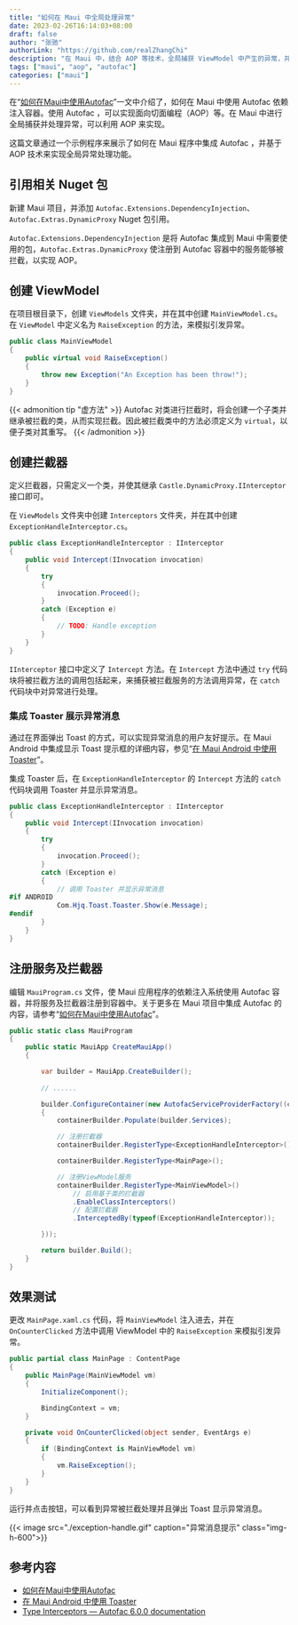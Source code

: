 ```yaml
---
title: "如何在 Maui 中全局处理异常"
date: 2023-02-26T16:14:03+08:00
draft: false
author: "张驰"
authorLink: "https://github.com/realZhangChi"
description: "在 Maui 中，结合 AOP 等技术，全局捕获 ViewModel 中产生的异常，并弹出 Toast 提示。"
tags: ["maui", "aop", "autofac"]
categories: ["maui"]
---
```


在“[如何在Maui中使用Autofac](https://zhangchi.io/posts/use-autofac-in-maui/)”一文中介绍了，如何在 Maui 中使用 Autofac 依赖注入容器。使用 Autofac ，可以实现面向切面编程（AOP）等。在 Maui 中进行全局捕获并处理异常，可以利用 AOP 来实现。

这篇文章通过一个示例程序来展示了如何在 Maui 程序中集成 Autofac ，并基于 AOP 技术来实现全局异常处理功能。

## 引用相关 Nuget 包

新建 Maui 项目，并添加 `Autofac.Extensions.DependencyInjection`、`Autofac.Extras.DynamicProxy` Nuget 包引用。

`Autofac.Extensions.DependencyInjection` 是将 Autofac 集成到 Maui 中需要使用的包，`Autofac.Extras.DynamicProxy` 使注册到 Autofac 容器中的服务能够被拦截，以实现 AOP。

## 创建 ViewModel

在项目根目录下，创建 `ViewModels` 文件夹，并在其中创建 `MainViewModel.cs`。在 `ViewModel` 中定义名为 `RaiseException` 的方法，来模拟引发异常。

``` csharp
public class MainViewModel
{
    public virtual void RaiseException()
    {
        throw new Exception("An Exception has been throw!");
    }
}
```

{{< admonition tip "虚方法" >}}
Autofac 对类进行拦截时，将会创建一个子类并继承被拦截的类，从而实现拦截。因此被拦截类中的方法必须定义为 `virtual`，以便子类对其重写。
{{< /admonition >}}

## 创建拦截器

定义拦截器，只需定义一个类，并使其继承 `Castle.DynamicProxy.IInterceptor` 接口即可。

在 `ViewModels` 文件夹中创建 `Interceptors` 文件夹，并在其中创建 `ExceptionHandleInterceptor.cs`。

``` csharp
public class ExceptionHandleInterceptor : IInterceptor
{
    public void Intercept(IInvocation invocation)
    {
        try
        {
            invocation.Proceed();
        }
        catch (Exception e)
        {
            // TODO: Handle exception
        }
    }
}
```

`IInterceptor` 接口中定义了 `Intercept` 方法。在 `Intercept` 方法中通过 `try` 代码块将被拦截方法的调用包括起来，来捕获被拦截服务的方法调用异常，在 `catch` 代码块中对异常进行处理。

### 集成 Toaster 展示异常消息

通过在界面弹出 Toast 的方式，可以实现异常消息的用户友好提示。在 Maui Android 中集成显示 Toast 提示框的详细内容，参见“[在 Maui Android 中使用 Toaster](https://zhangchi.io/posts/use-toaster-in-maui-android/)”。

集成 Toaster 后，在 `ExceptionHandleInterceptor` 的 `Intercept` 方法的 `catch` 代码块调用 Toaster 并显示异常消息。

``` csharp
public class ExceptionHandleInterceptor : IInterceptor
{
    public void Intercept(IInvocation invocation)
    {
        try
        {
            invocation.Proceed();
        }
        catch (Exception e)
        {
            // 调用 Toaster 并显示异常消息
#if ANDROID
            Com.Hjq.Toast.Toaster.Show(e.Message);
#endif
        }
    }
}
```

## 注册服务及拦截器

编辑 `MauiProgram.cs` 文件，使 Maui 应用程序的依赖注入系统使用 Autofac 容器，并将服务及拦截器注册到容器中。关于更多在 Maui 项目中集成 Autofac 的内容，请参考“[如何在Maui中使用Autofac](https://zhangchi.io/posts/use-autofac-in-maui/)”。

``` csharp
public static class MauiProgram
{
    public static MauiApp CreateMauiApp()
    {

        var builder = MauiApp.CreateBuilder();
        
        // ......

        builder.ConfigureContainer(new AutofacServiceProviderFactory((containerBuilder) =>
        {
            containerBuilder.Populate(builder.Services);

            // 注册拦截器
            containerBuilder.RegisterType<ExceptionHandleInterceptor>();

            containerBuilder.RegisterType<MainPage>();

            // 注册ViewModel服务
            containerBuilder.RegisterType<MainViewModel>()
                // 启用基于类的拦截器
                .EnableClassInterceptors()
                // 配置拦截器
                .InterceptedBy(typeof(ExceptionHandleInterceptor));

        }));

        return builder.Build();
    }
}
```

## 效果测试

更改 `MainPage.xaml.cs` 代码，将 `MainViewModel` 注入进去，并在 `OnCounterClicked` 方法中调用 ViewModel 中的 `RaiseException` 来模拟引发异常。

``` csharp
public partial class MainPage : ContentPage
{
    public MainPage(MainViewModel vm)
    {
        InitializeComponent();

        BindingContext = vm;
    }

    private void OnCounterClicked(object sender, EventArgs e)
    {
        if (BindingContext is MainViewModel vm)
        {
            vm.RaiseException();
        }
    }
}
```

运行并点击按钮，可以看到异常被拦截处理并且弹出 Toast 显示异常消息。

{{< image src="./exception-handle.gif" caption="异常消息提示" class="img-h-600">}}

## 参考内容

- [如何在Maui中使用Autofac](https://zhangchi.io/posts/use-autofac-in-maui/)
- [在 Maui Android 中使用 Toaster](https://zhangchi.io/posts/use-toaster-in-maui-android/)
- [Type Interceptors — Autofac 6.0.0 documentation](https://autofac.readthedocs.io/en/latest/advanced/interceptors.html)

